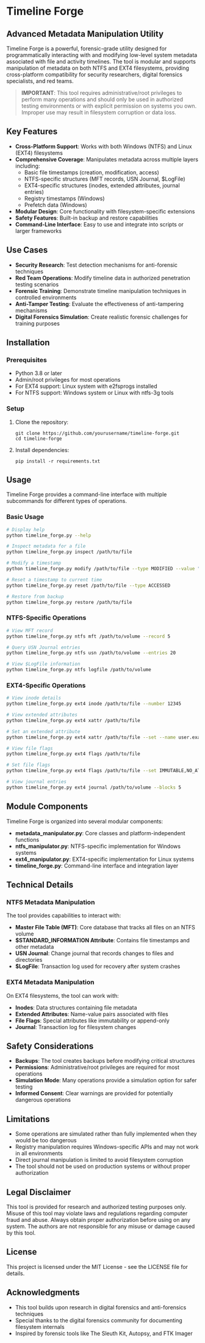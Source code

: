 # Timeline Forge

## Advanced Metadata Manipulation Utility

Timeline Forge is a powerful, forensic-grade utility designed for programmatically interacting with and modifying low-level system metadata associated with file and activity timelines. The tool is modular and supports manipulation of metadata on both NTFS and EXT4 filesystems, providing cross-platform compatibility for security researchers, digital forensics specialists, and red teams.

> **IMPORTANT**: This tool requires administrative/root privileges to perform many operations and should only be used in authorized testing environments or with explicit permission on systems you own. Improper use may result in filesystem corruption or data loss.

## Key Features

* **Cross-Platform Support**: Works with both Windows (NTFS) and Linux (EXT4) filesystems
* **Comprehensive Coverage**: Manipulates metadata across multiple layers including:
  * Basic file timestamps (creation, modification, access)
  * NTFS-specific structures (MFT records, USN Journal, $LogFile)
  * EXT4-specific structures (inodes, extended attributes, journal entries)
  * Registry timestamps (Windows)
  * Prefetch data (Windows)
* **Modular Design**: Core functionality with filesystem-specific extensions
* **Safety Features**: Built-in backup and restore capabilities
* **Command-Line Interface**: Easy to use and integrate into scripts or larger frameworks

## Use Cases

* **Security Research**: Test detection mechanisms for anti-forensic techniques
* **Red Team Operations**: Modify timeline data in authorized penetration testing scenarios
* **Forensic Training**: Demonstrate timeline manipulation techniques in controlled environments
* **Anti-Tamper Testing**: Evaluate the effectiveness of anti-tampering mechanisms
* **Digital Forensics Simulation**: Create realistic forensic challenges for training purposes

## Installation

### Prerequisites

* Python 3.8 or later
* Admin/root privileges for most operations
* For EXT4 support: Linux system with e2fsprogs installed
* For NTFS support: Windows system or Linux with ntfs-3g tools

### Setup

1. Clone the repository:
   ```
   git clone https://github.com/yourusername/timeline-forge.git
   cd timeline-forge
   ```

2. Install dependencies:
   ```
   pip install -r requirements.txt
   ```

## Usage

Timeline Forge provides a command-line interface with multiple subcommands for different types of operations.

### Basic Usage

```bash
# Display help
python timeline_forge.py --help

# Inspect metadata for a file
python timeline_forge.py inspect /path/to/file

# Modify a timestamp
python timeline_forge.py modify /path/to/file --type MODIFIED --value "2023-01-15 08:30:00"

# Reset a timestamp to current time
python timeline_forge.py reset /path/to/file --type ACCESSED

# Restore from backup
python timeline_forge.py restore /path/to/file
```

### NTFS-Specific Operations

```bash
# View MFT record
python timeline_forge.py ntfs mft /path/to/volume --record 5

# Query USN Journal entries
python timeline_forge.py ntfs usn /path/to/volume --entries 20

# View $LogFile information
python timeline_forge.py ntfs logfile /path/to/volume
```

### EXT4-Specific Operations

```bash
# View inode details
python timeline_forge.py ext4 inode /path/to/file --number 12345

# View extended attributes
python timeline_forge.py ext4 xattr /path/to/file

# Set an extended attribute
python timeline_forge.py ext4 xattr /path/to/file --set --name user.example --value test

# View file flags
python timeline_forge.py ext4 flags /path/to/file

# Set file flags
python timeline_forge.py ext4 flags /path/to/file --set IMMUTABLE,NO_ATIME

# View journal entries
python timeline_forge.py ext4 journal /path/to/volume --blocks 5
```

## Module Components

Timeline Forge is organized into several modular components:

* **metadata_manipulator.py**: Core classes and platform-independent functions
* **ntfs_manipulator.py**: NTFS-specific implementation for Windows systems
* **ext4_manipulator.py**: EXT4-specific implementation for Linux systems
* **timeline_forge.py**: Command-line interface and integration layer

## Technical Details

### NTFS Metadata Manipulation

The tool provides capabilities to interact with:

* **Master File Table (MFT)**: Core database that tracks all files on an NTFS volume
* **$STANDARD_INFORMATION Attribute**: Contains file timestamps and other metadata
* **USN Journal**: Change journal that records changes to files and directories
* **$LogFile**: Transaction log used for recovery after system crashes

### EXT4 Metadata Manipulation

On EXT4 filesystems, the tool can work with:

* **Inodes**: Data structures containing file metadata
* **Extended Attributes**: Name-value pairs associated with files
* **File Flags**: Special attributes like immutability or append-only
* **Journal**: Transaction log for filesystem changes

## Safety Considerations

* **Backups**: The tool creates backups before modifying critical structures
* **Permissions**: Administrative/root privileges are required for most operations
* **Simulation Mode**: Many operations provide a simulation option for safer testing
* **Informed Consent**: Clear warnings are provided for potentially dangerous operations

## Limitations

* Some operations are simulated rather than fully implemented when they would be too dangerous
* Registry manipulation requires Windows-specific APIs and may not work in all environments
* Direct journal manipulation is limited to avoid filesystem corruption
* The tool should not be used on production systems or without proper authorization

## Legal Disclaimer

This tool is provided for research and authorized testing purposes only. Misuse of this tool may violate laws and regulations regarding computer fraud and abuse. Always obtain proper authorization before using on any system. The authors are not responsible for any misuse or damage caused by this tool.

## License

This project is licensed under the MIT License - see the LICENSE file for details.

## Acknowledgments

* This tool builds upon research in digital forensics and anti-forensics techniques
* Special thanks to the digital forensics community for documenting filesystem internals
* Inspired by forensic tools like The Sleuth Kit, Autopsy, and FTK Imager